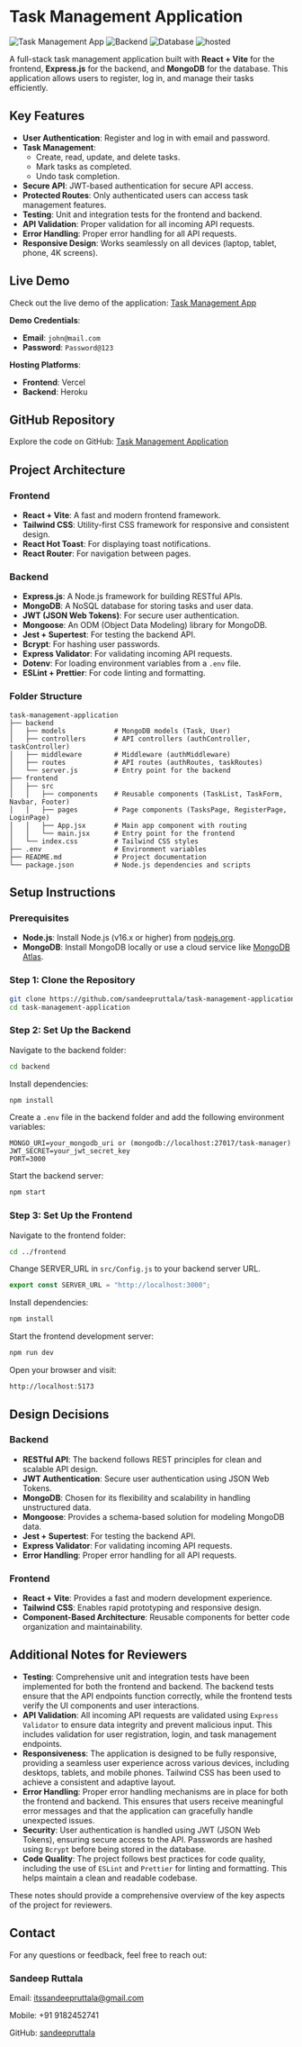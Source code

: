 # Task Management Application

![Task Management App](https://img.shields.io/badge/Frontend-React+Vite-blue) ![Backend](https://img.shields.io/badge/Backend-Express.js-green) ![Database](https://img.shields.io/badge/Database-MongoDB-orange) ![hosted](https://img.shields.io/badge/Hosted-Vercel%20%7CRender-blueviolet)

A full-stack task management application built with **React + Vite** for the frontend, **Express.js** for the backend, and **MongoDB** for the database. This application allows users to register, log in, and manage their tasks efficiently.

## Key Features

- **User Authentication**: Register and log in with email and password.
- **Task Management**:
    - Create, read, update, and delete tasks.
    - Mark tasks as completed.
    - Undo task completion.
- **Secure API**: JWT-based authentication for secure API access.
- **Protected Routes**: Only authenticated users can access task management features.
- **Testing**: Unit and integration tests for the frontend and backend.
- **API Validation**: Proper validation for all incoming API requests.
- **Error Handling**: Proper error handling for all API requests.
- **Responsive Design**: Works seamlessly on all devices (laptop, tablet, phone, 4K screens).

## Live Demo

Check out the live demo of the application: [Task Management App](https://task-management-application-chi-navy.vercel.app/)

**Demo Credentials**:

- **Email**: `john@mail.com`
- **Password**: `Password@123`

**Hosting Platforms**:

- **Frontend**: Vercel
- **Backend**: Heroku

## GitHub Repository

Explore the code on GitHub: [Task Management Application](https://github.com/sandeepruttala/task-management-application)

## Project Architecture

### Frontend

- **React + Vite**: A fast and modern frontend framework.
- **Tailwind CSS**: Utility-first CSS framework for responsive and consistent design.
- **React Hot Toast**: For displaying toast notifications.
- **React Router**: For navigation between pages.

### Backend

- **Express.js**: A Node.js framework for building RESTful APIs.
- **MongoDB**: A NoSQL database for storing tasks and user data.
- **JWT (JSON Web Tokens)**: For secure user authentication.
- **Mongoose**: An ODM (Object Data Modeling) library for MongoDB.
- **Jest + Supertest**: For testing the backend API.
- **Bcrypt**: For hashing user passwords.
- **Express Validator**: For validating incoming API requests.
- **Dotenv**: For loading environment variables from a `.env` file.
- **ESLint + Prettier**: For code linting and formatting.

### Folder Structure

```plaintext
task-management-application
├── backend
│   ├── models            # MongoDB models (Task, User)
│   ├── controllers       # API controllers (authController, taskController)
│   ├── middleware        # Middleware (authMiddleware)
│   ├── routes            # API routes (authRoutes, taskRoutes)
│   └── server.js         # Entry point for the backend
├── frontend
│   ├── src
│   │   ├── components    # Reusable components (TaskList, TaskForm, Navbar, Footer)
│   │   ├── pages         # Page components (TasksPage, RegisterPage, LoginPage)
│   │   ├── App.jsx       # Main app component with routing
│   │   └── main.jsx      # Entry point for the frontend
│   └── index.css         # Tailwind CSS styles
├── .env                  # Environment variables
├── README.md             # Project documentation
└── package.json          # Node.js dependencies and scripts
```

## Setup Instructions

### Prerequisites

- **Node.js**: Install Node.js (v16.x or higher) from [nodejs.org](https://nodejs.org/).
- **MongoDB**: Install MongoDB locally or use a cloud service like [MongoDB Atlas](https://www.mongodb.com/cloud/atlas).

### Step 1: Clone the Repository

```bash
git clone https://github.com/sandeepruttala/task-management-application.git
cd task-management-application
```

### Step 2: Set Up the Backend

Navigate to the backend folder:

```bash
cd backend
```

Install dependencies:

```bash
npm install
```

Create a `.env` file in the backend folder and add the following environment variables:

```env
MONGO_URI=your_mongodb_uri or (mongodb://localhost:27017/task-manager)
JWT_SECRET=your_jwt_secret_key
PORT=3000
```

Start the backend server:

```bash
npm start
```

### Step 3: Set Up the Frontend

Navigate to the frontend folder:

```bash
cd ../frontend
```

Change SERVER_URL in `src/Config.js` to your backend server URL.

```javascript
export const SERVER_URL = "http://localhost:3000";
```

Install dependencies:

```bash
npm install
```

Start the frontend development server:

```bash
npm run dev
```

Open your browser and visit:

```plaintext
http://localhost:5173
```

## Design Decisions

### Backend

- **RESTful API**: The backend follows REST principles for clean and scalable API design.
- **JWT Authentication**: Secure user authentication using JSON Web Tokens.
- **MongoDB**: Chosen for its flexibility and scalability in handling unstructured data.
- **Mongoose**: Provides a schema-based solution for modeling MongoDB data.
- **Jest + Supertest**: For testing the backend API.
- **Express Validator**: For validating incoming API requests.
- **Error Handling**: Proper error handling for all API requests.

### Frontend

- **React + Vite**: Provides a fast and modern development experience.
- **Tailwind CSS**: Enables rapid prototyping and responsive design.
- **Component-Based Architecture**: Reusable components for better code organization and maintainability.

## Additional Notes for Reviewers

- **Testing**: Comprehensive unit and integration tests have been implemented for both the frontend and backend. The backend tests ensure that the API endpoints function correctly, while the frontend tests verify the UI components and user interactions.
- **API Validation**: All incoming API requests are validated using `Express Validator` to ensure data integrity and prevent malicious input. This includes validation for user registration, login, and task management endpoints.
- **Responsiveness**: The application is designed to be fully responsive, providing a seamless user experience across various devices, including desktops, tablets, and mobile phones. Tailwind CSS has been used to achieve a consistent and adaptive layout.
- **Error Handling**: Proper error handling mechanisms are in place for both the frontend and backend. This ensures that users receive meaningful error messages and that the application can gracefully handle unexpected issues.
- **Security**: User authentication is handled using JWT (JSON Web Tokens), ensuring secure access to the API. Passwords are hashed using `Bcrypt` before being stored in the database.
- **Code Quality**: The project follows best practices for code quality, including the use of `ESLint` and `Prettier` for linting and formatting. This helps maintain a clean and readable codebase.

These notes should provide a comprehensive overview of the key aspects of the project for reviewers.

## Contact

For any questions or feedback, feel free to reach out:

### Sandeep Ruttala

Email: itssandeepruttala@gmail.com

Mobile: +91 9182452741

GitHub: [sandeepruttala](https://github.com/sandeepruttala)
